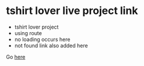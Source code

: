 # tshirt lover live project link

* tshirt lover project
* using route 
* no loading occurs here
* not found link also added here

Go [here](https://marvelous-stroopwafel-c54672.netlify.app/)